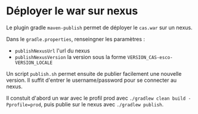 # Déployer le war sur nexus

Le plugin gradle `maven-publish` permet de déployer le `cas.war` sur un nexus.

Dans le `gradle.properties`, renseingner les paramètres :
- `publishNexusUrl` l'url du nexus
- `publishNexusVersion` la version sous la forme `VERSION_CAS-esco-VERSION_LOCALE`

Un script `publish.sh` permet ensuite de publier facilement une nouvelle version. Il suffit d'entrer le username/password pour se connecter au nexus.

Il constuit d'abord un war avec le profil prod avec `./gradlew clean build -Pprofile=prod`, puis publie sur le nexus avec `./gradlew publish`.